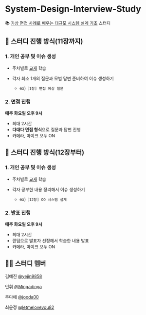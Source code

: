 # System-Design-Interview-Study
📚 [가상 면접 사례로 배우는 대규모 시스템 설계 기초](https://www.yes24.com/Product/Goods/102819435) 스터디

## 📝 스터디 진행 방식(11장까지)

### 1. 개인 공부 및 이슈 생성

- 주차별로 [교재](https://www.yes24.com/Product/Goods/102819435) 학습
- 각자 최소 1개의 질문과 모범 답변 준비하여 이슈 생성하기

    - ex) `[1장] 면접 예상 질문`

### 2. 면접 진행

**매주 화요일 오후 9시**

- 최대 2시간
- **다대다 면접 형식**으로 질문과 답변 진행
- 카메라, 마이크 모두 ON

## 📝 스터디 진행 방식(12장부터)

### 1. 개인 공부 및 이슈 생성

- 주차별로 [교재](https://www.yes24.com/Product/Goods/102819435) 학습
- 각자 공부한 내용 정리해서 이슈 생성하기

    - ex) `[12장] OO 시스템 설계`

### 2. 발표 진행

**매주 화요일 오후 9시**

- 최대 2시간
- 랜덤으로 발표자 선정해서 학습한 내용 발표
- 카메라, 마이크 모두 ON

## 👩‍💻 스터디 멤버

김예진 [@yejin9858](https://github.com/yejin9858)

민휘 [@Mingadinga](https://github.com/Mingadinga)

주다애 [@jooda00](https://github.com/jooda00)

최윤정 [@letmeloveyou82](https://github.com/letmeloveyou82)
